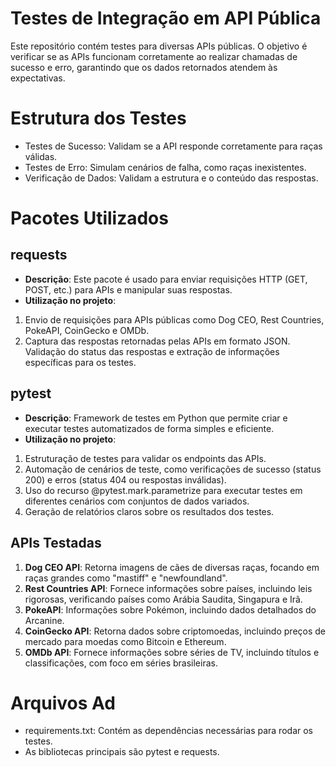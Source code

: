 # Testes de Integração em API Pública

Este repositório contém testes para diversas APIs públicas. 
O objetivo é verificar se as APIs funcionam corretamente ao 
realizar chamadas de sucesso e erro, garantindo que os dados 
retornados atendem às expectativas.

# Estrutura dos Testes
- Testes de Sucesso: Validam se a API responde corretamente para raças válidas.
- Testes de Erro: Simulam cenários de falha, como raças inexistentes.
- Verificação de Dados: Validam a estrutura e o conteúdo das respostas.

# Pacotes Utilizados
## requests
- **Descrição**: Este pacote é usado para enviar requisições HTTP (GET, POST, etc.)
 para APIs e manipular suas respostas.
- **Utilização no projeto**:
1. Envio de requisições para APIs públicas como Dog CEO, Rest Countries, PokeAPI, CoinGecko e OMDb.
2. Captura das respostas retornadas pelas APIs em formato JSON.
Validação do status das respostas e extração de informações específicas para os testes.

## pytest

- **Descrição**: Framework de testes em Python que permite criar e executar testes automatizados de forma simples e eficiente.
- **Utilização no projeto**:
1. Estruturação de testes para validar os endpoints das APIs.
2. Automação de cenários de teste, como verificações de sucesso (status 200) e 
erros (status 404 ou respostas inválidas).
3. Uso do recurso @pytest.mark.parametrize para executar testes em diferentes
 cenários com conjuntos de dados variados.
4. Geração de relatórios claros sobre os resultados dos testes.

## APIs Testadas

1. **Dog CEO API**: Retorna imagens de cães de diversas raças, 
focando em raças grandes como "mastiff" e "newfoundland".
2. **Rest Countries API**: Fornece informações sobre países, 
incluindo leis rigorosas, verificando países como Arábia Saudita, Singapura e Irã.
3. **PokeAPI**: Informações sobre Pokémon, incluindo dados detalhados do Arcanine.
4. **CoinGecko API**: Retorna dados sobre criptomoedas, incluindo preços de mercado
 para moedas como Bitcoin e Ethereum.
5. **OMDb API**: Fornece informações sobre séries de TV, incluindo títulos e 
classificações, com foco em séries brasileiras.

# Arquivos Ad
- requirements.txt: Contém as dependências necessárias para rodar os testes.
- As bibliotecas principais são pytest e requests.